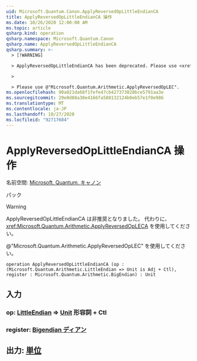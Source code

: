 ```yaml
---
uid: Microsoft.Quantum.Canon.ApplyReversedOpLittleEndianCA
title: ApplyReversedOpLittleEndianCA 操作
ms.date: 10/26/2020 12:00:00 AM
ms.topic: article
qsharp.kind: operation
qsharp.namespace: Microsoft.Quantum.Canon
qsharp.name: ApplyReversedOpLittleEndianCA
qsharp.summary: >-
  > [!WARNING]

  > ApplyReversedOpLittleEndianCA has been deprecated. Please use <xref:Microsoft.Quantum.Arithmetic.ApplyReversedOpLECA> instead.

  >

  > Please use @"Microsoft.Quantum.Arithmetic.ApplyReversedOpLEC".
ms.openlocfilehash: 90a021da68f1fefe47cb427373028bce5791aa3e
ms.sourcegitcommit: 29e0d88a30e4166fa580132124b0eb57e1f0e986
ms.translationtype: MT
ms.contentlocale: ja-JP
ms.lasthandoff: 10/27/2020
ms.locfileid: "92717684"
---
```

# <a name="applyreversedoplittleendianca-operation"></a>ApplyReversedOpLittleEndianCA 操作

名前空間: [Microsoft. Quantum. キャノン](xref:Microsoft.Quantum.Canon)

パック [](https://nuget.org/packages/)


> [!WARNING]
> ApplyReversedOpLittleEndianCA は非推奨となりました。 代わりに、<xref:Microsoft.Quantum.Arithmetic.ApplyReversedOpLECA> を使用してください。
>
> @"Microsoft.Quantum.Arithmetic.ApplyReversedOpLEC" を使用してください。



```qsharp
operation ApplyReversedOpLittleEndianCA (op : (Microsoft.Quantum.Arithmetic.LittleEndian => Unit is Adj + Ctl), register : Microsoft.Quantum.Arithmetic.BigEndian) : Unit
```


## <a name="input"></a>入力

### <a name="op--littleendian--unit-adj--ctl"></a>op: [LittleEndian](xref:Microsoft.Quantum.Arithmetic.LittleEndian) => [Unit](xref:microsoft.quantum.lang-ref.unit) 形容詞 + Ctl




### <a name="register--bigendian"></a>register: [Bigendian ディアン](xref:Microsoft.Quantum.Arithmetic.BigEndian)





## <a name="output--unit"></a>出力: [単位](xref:microsoft.quantum.lang-ref.unit)

